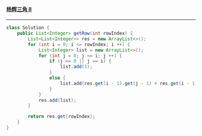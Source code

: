 #### <a href="https://leetcode.cn/problems/pascals-triangle-ii/">杨辉三角 II</a>

------------------

```java
class Solution {
    public List<Integer> getRow(int rowIndex) {
        List<List<Integer>> res = new ArrayList<>();
        for (int i = 0; i <= rowIndex; i ++) {
            List<Integer> list = new ArrayList<>();
            for (int j = 0; j <= i; j ++) {
                if (j == 0 || j == i) {
                    list.add(1);
                }
                else {
                    list.add(res.get(i - 1).get(j - 1) + res.get(i - 1).get(j));
                }
            }
            res.add(list);
        }

        return res.get(rowIndex);
    }
}
```

